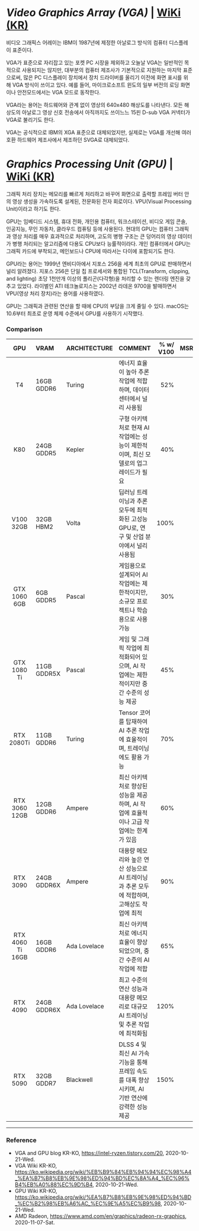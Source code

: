 # _Video Graphics Array (VGA)_ | [WiKi (KR)](https://ko.wikipedia.org/wiki/%EB%B9%84%EB%94%94%EC%98%A4_%EA%B7%B8%EB%9E%98%ED%94%BD%EC%8A%A4_%EC%96%B4%EB%A0%88%EC%9D%B4)

비디오 그래픽스 어레이는 IBM이 1987년에 제정한 아날로그 방식의 컴퓨터 디스플레이 표준이다.

VGA가 표준으로 자리잡고 있는 포켓 PC 시장을 제외하고 오늘날 VGA는 일반적인 목적으로 사용되지는 않지만, 대부분의 컴퓨터 제조사가 기본적으로 지원하는 마지막 표준으로써, 많은 PC 디스플레이 장치에서 장치 드라이버를 올리기 이전에 화면 표시를 위해 VGA 방식이 쓰이고 있다. 예를 들어, 마이크로소프트 윈도의 일부 버전의 로딩 화면이나 안전모드에서는 VGA 모드로 동작한다.

VGA라는 용어는 하드웨어와 관계 없이 영상의 640x480 해상도를 나타낸다. 모든 해상도의 아날로그 영상 신호 전송에서 아직까지도 쓰이느느 15핀 D-sub VGA 커넥터가 VGA로 불리기도 한다.

VGA는 공식적으로 IBM의 XGA 표준으로 대체되었지만, 실제로는 VGA를 개선해 여러 호환 하드웨어 제조사에서 제조하던 SVGA로 대체되었다.

# _Graphics Processing Unit (GPU)_ | [WiKi (KR)](https://ko.wikipedia.org/wiki/%EA%B7%B8%EB%9E%98%ED%94%BD_%EC%B2%98%EB%A6%AC_%EC%9E%A5%EC%B9%98)

그래픽 처리 장치는 메모리를 빠르게 처리하고 바꾸어 화면으로 출력할 프레임 버터 안의 영상 생성을 가속하도록 설계된, 전문화된 전자 회로이다. VPU(Visual Processing Unit)이라고 하기도 한다.

GPU는 임베디드 시스템, 휴대 전화, 개인용 컴퓨터, 워크스테이션, 비디오 게임 콘솔, 인공지능, 무인 자동차, 클라우드 컴퓨팅 등에 사용된다. 현대의 GPU는 컴퓨터 그래픽과 영상 처리를 매우 효과적으로 처리하며, 고도의 병행 구조는 큰 덩어리의 영상 데이터가 병행 처리되는 알고리즘에 다용도 CPU보다 능률적이라다. 개인 컴퓨터에서 GPU는 그래픽 카드에 부착되고, 메인보드나 CPU에 따라서는 다이에 포함되기도 한다.

GPU라는 용어는 1999년 엔비디아에서 지포스 256을 세계 최초의 GPU로 판매하면서 널리 알려졌다. 지포스 256은 단일 칩 프로세서와 통합된 TCL(Transform, clipping, and lighting) 초당 1천만개 이상의 폴리곤(다각형)을 처리할 수 있는 렌더링 엔진을 갖추고 있었다. 라이벌인 ATI 테크놀로지스는 2002년 라데온 9700을 발매하면서 VPU(영상 처리 장치)라는 용어를 사용하였다.

GPU는 그래픽과 관련된 연산을 할 때에 CPU의 부담을 크게 줄일 수 있다. macOS는 10.6부터 최초로 운영 체제 수준에서 GPU를 사용하기 시작했다.

### Comparison

|GPU|VRAM|ARCHITECTURE|COMMENT|% w/ V100|MSRP|
|:-:|:---|:-----------|:------|--------:|---:|
|T4|16GB GDDR6|Turing|에너지 효율이 높아 추론 작업에 적합하며, 데이터센터에서 널리 사용됨|52%||
|K80|24GB GDDR5|Kepler|구형 아키텍처로 현재 AI 작업에는 성능이 제한적이며, 최신 모델로의 업그레이드가 필요|40%||
|V100 32GB|32GB HBM2|Volta|딥러닝 트레이닝과 추론 모두에 최적화된 고성능 GPU로, 연구 및 산업 분야에서 널리 사용됨|100%||
|GTX 1060 6GB|6GB GDDR5|Pascal|게임용으로 설계되어 AI 작업에는 제한적이지만, 소규모 프로젝트나 학습용으로 사용 가능|30%||
|GTX 1080 Ti|11GB GDDR5X|Pascal|게임 및 그래픽 작업에 최적화되어 있으며, AI 작업에는 제한적이지만 중간 수준의 성능 제공|45%||
|RTX 2080Ti|11GB GDDR6|Turing|Tensor 코어를 탑재하여 AI 추론 작업에 효율적이며, 트레이닝에도 활용 가능|70%||
|RTX 3060 12GB|12GB GDDR6|Ampere|최신 아키텍처로 향상된 성능을 제공하며, AI 작업에 효율적이나 고급 작업에는 한계가 있음|60%||
|RTX 3090|24GB GDDR6X|Ampere|대용량 메모리와 높은 연산 성능으로 AI 트레이닝과 추론 모두에 적합하며, 고해상도 작업에 최적|90%||
|RTX 4060 Ti 16GB|16GB GDDR6|Ada Lovelace|최신 아키텍처로 에너지 효율이 향상되었으며, 중간 수준의 AI 작업에 적합|65%||
|RTX 4090|24GB GDDR6X|Ada Lovelace|최고 수준의 연산 성능과 대용량 메모리로 대규모 AI 트레이닝 및 추론 작업에 최적화됨|120%||
|RTX 5090|32GB GDDR7|Blackwell|DLSS 4 및 최신 AI 가속 기능을 통해 프레임 속도를 대폭 향상시키며, AI 기반 연산에 강력한 성능 제공|150%|| 

---

### Reference
- VGA and GPU blog KR-KO, https://intel-ryzen.tistory.com/20, 2020-10-21-Wed.
- VGA Wiki KR-KO, https://ko.wikipedia.org/wiki/%EB%B9%84%EB%94%94%EC%98%A4_%EA%B7%B8%EB%9E%98%ED%94%BD%EC%8A%A4_%EC%96%B4%EB%A0%88%EC%9D%B4, 2020-10-21-Wed.
- GPU Wiki KR-KO, https://ko.wikipedia.org/wiki/%EA%B7%B8%EB%9E%98%ED%94%BD_%EC%B2%98%EB%A6%AC_%EC%9E%A5%EC%B9%98, 2020-10-21-Wed.
- AMD Radeon, https://www.amd.com/en/graphics/radeon-rx-graphics, 2020-11-07-Sat.
